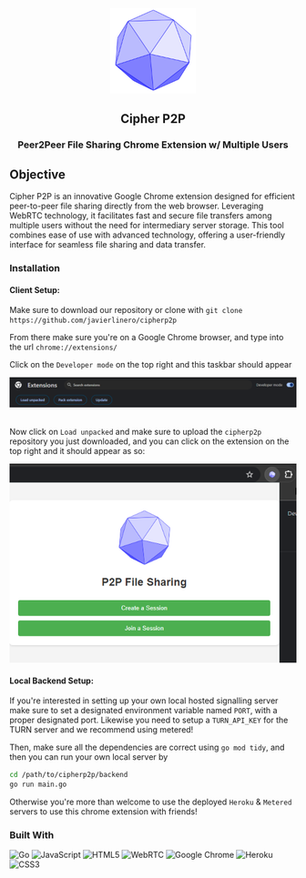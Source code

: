 <a name="readme-top"></a>
<br />

<br />
<div align="center">
  <a href="https://github.com/javierlinero/cipherp2p/">
    <img src="images/logo.png" alt="Logo" width="150" height="150">
  </a>
  <h2 align="center">Cipher P2P</h3>
  <h3 align="center">Peer2Peer File Sharing Chrome Extension w/ Multiple Users</h3>
</div>

## Objective
Cipher P2P is an innovative Google Chrome extension designed for efficient peer-to-peer file sharing directly from the web browser. Leveraging WebRTC technology, it facilitates fast and secure file transfers among multiple users without the need for intermediary server storage. This tool combines ease of use with advanced technology, offering a user-friendly interface for seamless file sharing and data transfer.

### Installation
#### Client Setup:
Make sure to download our repository or clone with `git clone https://github.com/javierlinero/cipherp2p`

From there make sure you're on a Google Chrome browser, and type into the url `chrome://extensions/`

Click on the `Developer mode` on the top right and this taskbar should appear

<div align="center">
  <img src="images/extension.png" style=align>
</div>
<br>

Now click on `Load unpacked` and make sure to upload the `cipherp2p` repository you just downloaded, and you can click on the extension on the top right and it should appear as so:
<br>
<div align="center">
  <img src="images/loaded_extension.png" style=align>
</div>

#### Local Backend Setup:

If you're interested in setting up your own local hosted signalling server make sure to set a designated environment variable named `PORT`, with a proper designated port. 
Likewise you need to setup a `TURN_API_KEY` for the TURN server and we recommend using metered!

Then, make sure all the dependencies are correct using `go mod tidy`, and then you can run your own local server by 

```sh
cd /path/to/cipherp2p/backend
go run main.go
```

Otherwise you're more than welcome to use the deployed `Heroku` & `Metered` servers to use this chrome extension with friends!


### Built With
![Go](https://img.shields.io/badge/go-%2300ADD8.svg?style=for-the-badge&logo=go&logoColor=white)
![JavaScript](https://img.shields.io/badge/javascript-%23323330.svg?style=for-the-badge&logo=javascript&logoColor=%23F7DF1E)
![HTML5](https://img.shields.io/badge/html5-%23E34F26.svg?style=for-the-badge&logo=html5&logoColor=white)
![WebRTC](https://img.shields.io/badge/WebRTC-333333.svg?style=for-the-badge&logo=WebRTC&logoColor=white)
![Google Chrome](https://img.shields.io/badge/Google%20Chrome-4285F4?style=for-the-badge&logo=GoogleChrome&logoColor=white)
![Heroku](https://img.shields.io/badge/heroku-%23430098.svg?style=for-the-badge&logo=heroku&logoColor=white)
![CSS3](https://img.shields.io/badge/css3-%231572B6.svg?style=for-the-badge&logo=css3&logoColor=white)

